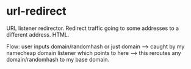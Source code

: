 # url-redirect
URL listener redirector. Redirect traffic going to some addresses to a different address. HTML.

Flow:
user inputs domain/randomhash or just domain --> caught by my namecheap domain listener which points to here --> this reroutes any domain/randomhash to my base domain.

